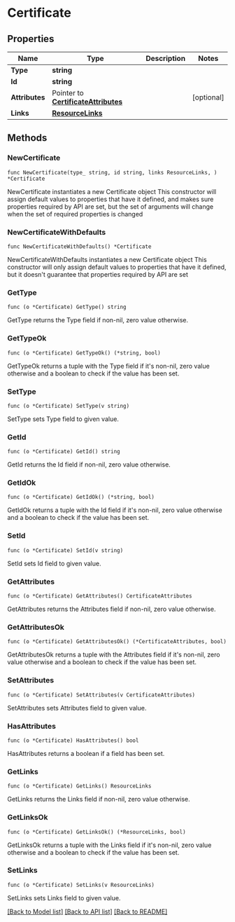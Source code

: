 # Certificate

## Properties

Name | Type | Description | Notes
------------ | ------------- | ------------- | -------------
**Type** | **string** |  | 
**Id** | **string** |  | 
**Attributes** | Pointer to [**CertificateAttributes**](CertificateAttributes.md) |  | [optional] 
**Links** | [**ResourceLinks**](ResourceLinks.md) |  | 

## Methods

### NewCertificate

`func NewCertificate(type_ string, id string, links ResourceLinks, ) *Certificate`

NewCertificate instantiates a new Certificate object
This constructor will assign default values to properties that have it defined,
and makes sure properties required by API are set, but the set of arguments
will change when the set of required properties is changed

### NewCertificateWithDefaults

`func NewCertificateWithDefaults() *Certificate`

NewCertificateWithDefaults instantiates a new Certificate object
This constructor will only assign default values to properties that have it defined,
but it doesn't guarantee that properties required by API are set

### GetType

`func (o *Certificate) GetType() string`

GetType returns the Type field if non-nil, zero value otherwise.

### GetTypeOk

`func (o *Certificate) GetTypeOk() (*string, bool)`

GetTypeOk returns a tuple with the Type field if it's non-nil, zero value otherwise
and a boolean to check if the value has been set.

### SetType

`func (o *Certificate) SetType(v string)`

SetType sets Type field to given value.


### GetId

`func (o *Certificate) GetId() string`

GetId returns the Id field if non-nil, zero value otherwise.

### GetIdOk

`func (o *Certificate) GetIdOk() (*string, bool)`

GetIdOk returns a tuple with the Id field if it's non-nil, zero value otherwise
and a boolean to check if the value has been set.

### SetId

`func (o *Certificate) SetId(v string)`

SetId sets Id field to given value.


### GetAttributes

`func (o *Certificate) GetAttributes() CertificateAttributes`

GetAttributes returns the Attributes field if non-nil, zero value otherwise.

### GetAttributesOk

`func (o *Certificate) GetAttributesOk() (*CertificateAttributes, bool)`

GetAttributesOk returns a tuple with the Attributes field if it's non-nil, zero value otherwise
and a boolean to check if the value has been set.

### SetAttributes

`func (o *Certificate) SetAttributes(v CertificateAttributes)`

SetAttributes sets Attributes field to given value.

### HasAttributes

`func (o *Certificate) HasAttributes() bool`

HasAttributes returns a boolean if a field has been set.

### GetLinks

`func (o *Certificate) GetLinks() ResourceLinks`

GetLinks returns the Links field if non-nil, zero value otherwise.

### GetLinksOk

`func (o *Certificate) GetLinksOk() (*ResourceLinks, bool)`

GetLinksOk returns a tuple with the Links field if it's non-nil, zero value otherwise
and a boolean to check if the value has been set.

### SetLinks

`func (o *Certificate) SetLinks(v ResourceLinks)`

SetLinks sets Links field to given value.



[[Back to Model list]](../README.md#documentation-for-models) [[Back to API list]](../README.md#documentation-for-api-endpoints) [[Back to README]](../README.md)


